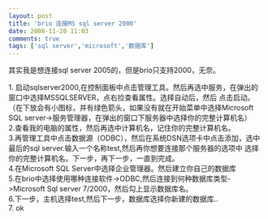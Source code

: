 ```yaml
---
layout: post
title: 'brio 连接MS sql server 2000'
date: 2008-11-20 11:03
comments: true
tags: ['sql server','microsoft','数据库']
---
```


其实我是想连接sql server 2005的，但是brio只支持2000，无奈。

1\. 启动sqlserver2000,在控制面板中点击管理工具。然后再选中服务，在弹出的窗口中选择MSSQLSERVER，点右捡查看属性。选择自动后，然后
点击启动。（在下放会有小图标，并有绿色箭头，如果没有就在开始菜单中选择Microsoft SQL
server->服务管理器，在弹出的窗口下服务器中选择你的完整计算机名）  
2.查看我的电脑的属性，然后再选中计算机名，记住你的完整计算机名。  
3.再管理工具中点击数据源（ODBC），然后在系统DSN选项卡中点击添加，选中最后的sql
server.输入一个名称test,然后再你想要连接那个服务器的选项中 选择你的完整计算机名。下一步，再下一步，一直到完成。  
4.在Microsoft SQL Server中选择企业管理器。然后建立你自己的数据库  
5.在brio中选择使用哪种连接软件->ODBC,然后连接到何种数据库类型->Microsoft Sql server 7/2000，然后勾上显示数据库名。  
6.下一步，主机选择test,然后下一步，数据库选择你新建的数据库..  
7\. ok

